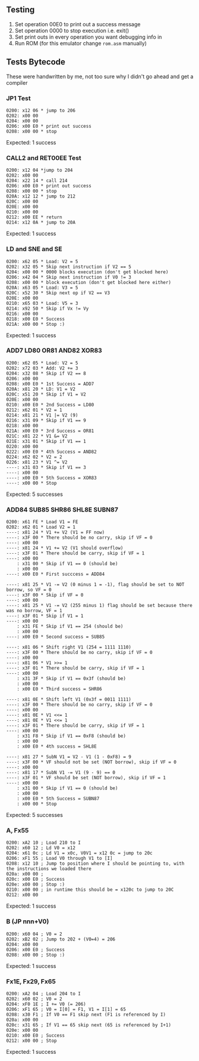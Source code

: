 ## Testing

1) Set operation 00E0 to print out a success message
2) Set operation 0000 to stop execution i.e. exit()
3) Set print outs in every operation you want debugging info in
4) Run ROM (for this emulator change `rom.asm` manually)

## Tests Bytecode

These were handwritten by me, not too sure why I didn't go ahead and get a compiler

### JP1 Test

```
0200: x12 06 * jump to 206
0202: x00 00
0204: x00 00
0206: x00 E0 * print out success
0208: x00 00 * stop
```
Expected: 1 success


### CALL2 and RET00EE Test
```
0200: x12 04 *jump to 204
0202: x00 00
0204: x22 14 * call 214
0206: x00 E0 * print out success
0208: x00 00 * stop
020A: x12 12 * jump to 212
020C: x00 00
020E: x00 00
0210: x00 00
0212: x00 EE * return
0214: x12 0A * jump to 20A
```
Expected: 1 success


### LD and SNE and SE
```
0200: x62 05 * Load: V2 = 5
0202: x32 05 * Skip next instruction if V2 == 5
0204: x00 00 * 0000 blocks execution (don't get blocked here)
0206: x42 04 * Skip next instruction if V0 != 3
0208: x00 00 * block execution (don't get blocked here either)
020A: x63 05 * Load: V3 = 5
020C: x52 30 * Skip next op if V2 == V3
020E: x00 00
0210: x65 03 * Load: V5 = 3
0214: x92 50 * Skip if Vx != Vy
0216: x00 00
0218: x00 E0 * Success
021A: x00 00 * Stop :)
```
Expected: 1 success

### ADD7 LD80 OR81 AND82 XOR83
```
0200: x62 05 * Load: V2 = 5
0202: x72 03 * Add: V2 += 3
0204: x32 08 * Skip if V2 == 8
0206: x00 00
0208: x00 E0 * 1st Success = ADD7
020A: x81 20 * LD: V1 = V2
020C: x51 20 * Skip if V1 = V2
020E: x00 00
0210: x00 E0 * 2nd Success = LD80
0212: x62 01 * V2 = 1
0214: x81 21 * V1 |= V2 (9)
0216: x31 09 * Skip if V1 == 9
0218: x00 00
021A: x00 E0 * 3rd Success = OR81
021C: x81 22 * V1 &= V2
021E: x31 01 * Skip if V1 == 1
0220: x00 00
0222: x00 E0 * 4th Success = AND82
0224: x62 02 * V2 = 2
0226: x81 23 * V1 ^= V2
----: x31 03 * Skip if V1 == 3
----: x00 00
----: x00 E0 * 5th Success = XOR83
----: x00 00 * Stop
```
Expected: 5 successes

### ADD84 SUB85 SHR86 SHL8E SUBN87
```
0200: x61 FE * Load V1 = FE
0202: x62 01 * Load V2 = 1
----: x81 24 * V1 += V2 (V1 = FF now)
----: x3F 00 * There should be no carry, skip if VF = 0
----: x00 00
----: x81 24 * V1 += V2 (V1 should overflow)
----: x3F 01 * There should be carry, skip if VF = 1
----: x00 00
    : x31 00 * Skip if V1 == 0 (should be)
    : x00 00
----: x00 E0 * First succcess = ADD84

----: x81 25 * V1 -= V2 (0 minus 1 = -1), flag should be set to NOT borrow, so VF = 0
----: x3F 00 * Skip if VF = 0
----: x00 00
----: x81 25 * V1 -= V2 (255 minus 1) flag should be set because there was no borrow, VF = 1
----: x3F 01 * Skip if V1 = 1
----: x00 00
    : x31 FE * Skip if V1 == 254 (should be)
    : x00 00
----: x00 E0 * Second success = SUB85

----: x81 06 * Shift right V1 (254 = 1111 1110)
----: x3F 00 * There should be no carry, skip if VF = 0
----: x00 00
----: x81 06 * V1 >>= 1
----: x3F 01 * There should be carry, skip if VF = 1
----: x00 00
    : x31 3F * Skip if V1 == 0x3f (should be)
    : x00 00
    : x00 E0 * Third success = SHR86

----: x81 0E * Shift left V1 (0x3f = 0011 1111)
----: x3F 00 * There should be no carry, skip if VF = 0
----: x00 00
----: x81 0E * V1 <<= 1
----: x81 0E * V1 <<= 1
----: x3F 01 * There should be carry, skip if VF = 1
----: x00 00
    : x31 F8 * Skip if V1 == 0xF8 (should be)
    : x00 00
    : x00 E0 * 4th success = SHL8E

----: x81 27 * SubN V1 = V2 - V1 (1 - 0xF8) = 9
----: x3F 00 * VF should not be set (NOT borrow), skip if VF = 0
----: x00 00
----: x81 17 * SubN V1 -= V1 (9 - 9) == 0
----: x3F 01 * VF should be set (NOT borrow), skip if VF = 1
----: x00 00
    : x31 00 * Skip if V1 == 0 (should be)
    : x00 00
    : x00 E0 * 5th Success = SUBN87
    : x00 00 * Stop
```
Expected: 5 successes

### A, Fx55
```
0200: xA2 10 ; Load 210 to I
0202: x60 12 ; Ld V0 = x12
0204: x61 0c ; Ld V1 = x0c, V0V1 = x12 0c = jump to 20c
0206: xF1 55 ; Load V0 through V1 to [I]
0208: x12 10 ; Jump to position where I should be pointing to, with the instructions we loaded there
020a: x00 00 ;
020c: x00 E0 ; Success
020e: x00 00 ; Stop :)
0210: x00 00 ; in runtime this should be = x120c to jump to 20C
0212: x00 00
```
Expected: 1 success

### B (JP nnn+V0)
```
0200: x60 04 ; V0 = 2
0202: xB2 02 ; Jump to 202 + (V0=4) = 206
0204: x00 00
0206: x00 E0 ; Success
0208: x00 00 ; Stop :)
```
Expected: 1 success

### Fx1E, Fx29, Fx65
```
0200: xA2 04 ; Load 204 to I
0202: x60 02 ; V0 = 2
0204: xF0 1E ; I += V0 (= 206)
0206: xF1 65 ; V0 = I[0] = F1, V1 = I[1] = 65
0208: x30 F1 ; If V0 == F1 skip next (F1 is referenced by I)
020a: x00 00
020c: x31 65 ; If V1 == 65 skip next (65 is referenced by I+1)
020e: x00 00
0210: x00 E0 ; Success
0212: x00 00 ; Stop
```
Expected: 1 success
